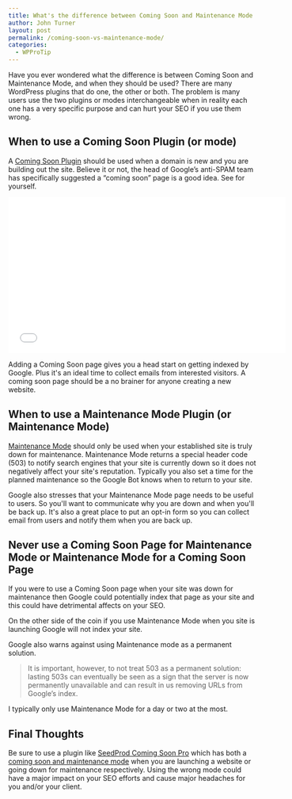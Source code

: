 ```yaml
---
title: What's the difference between Coming Soon and Maintenance Mode
author: John Turner
layout: post
permalink: /coming-soon-vs-maintenance-mode/
categories:
  - WPProTip
---
```


Have you ever wondered what the difference is between Coming Soon and Maintenance Mode, and when they should be used? There are many WordPress plugins that do one, the other or both. The problem is many users use the two plugins or modes interchangeable when in reality each one has a very specific purpose and can hurt your SEO if you use them wrong.

## When to use a Coming Soon Plugin (or mode)

A [Coming Soon Plugin]("/") should be used when a domain is new and you are building out the site. Believe it or not, the head of Google’s anti-SPAM team has specifically suggested a “coming soon” page is a good idea. See for yourself.

<iframe width="560" height="315" src="//www.youtube.com/embed/R9JvBLjLrUI" frameborder="0" allowfullscreen></iframe>

Adding a Coming Soon page gives you a head start on getting indexed by Google. Plus it's an ideal time to collect emails from interested visitors. A coming soon page should be a no brainer for anyone creating a new website.

## When to use a Maintenance Mode Plugin (or Maintenance Mode)

[Maintenance Mode]("/features/") should only be used when your established site is truly down for maintenance. Maintenance Mode returns a special header code (503) to notify search engines that your site is currently down so it does not negatively affect your site's reputation. Typically you also set a time for the planned maintenance so the Google Bot knows when to return to your site.

Google also stresses that your Maintenance Mode page needs to be useful to users. So you'll want to communicate why you are down and when you'll be back up. It's also a great place to put an opt-in form so you can collect email from users and notify them when you are back up.

## Never use a Coming Soon Page for Maintenance Mode or Maintenance Mode for a Coming Soon Page

If you were to use a Coming Soon page when your site was down for maintenance then Google could potentially index that page as your site and this could have detrimental affects on your SEO.

On the other side of the coin if you use Maintenance Mode when you site is launching Google will not index your site.

Google also warns against using Maintenance mode as a permanent solution.

> It is important, however, to not treat 503 as a permanent solution: lasting 503s can eventually be seen as a sign that the server is now permanently unavailable and can result in us removing URLs from Google’s index.

I typically only use Maintenance Mode for a day or two at the most.

## Final Thoughts

Be sure to use a plugin like [SeedProd Coming Soon Pro]("/") which has both a [coming soon and maintenance mode]("/features/") when you are launching a website or going down for maintenance respectively. Using the wrong mode could have a major impact on your SEO efforts and cause major headaches for you and/or your client.
